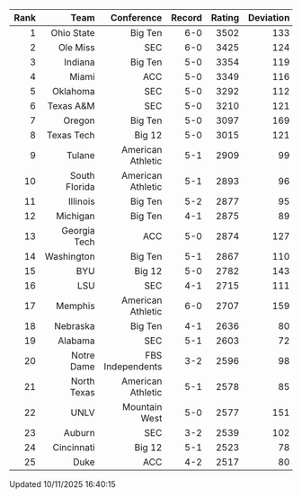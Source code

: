 | Rank  | Team                 | Conference           | Record   | Rating | Deviation |
| ---:  | ---:                 | ---:                 | ---:     | ---:   | ---:      |
| 1     | Ohio State           | Big Ten              | 6-0      | 3502   | 133       |
| 2     | Ole Miss             | SEC                  | 6-0      | 3425   | 124       |
| 3     | Indiana              | Big Ten              | 5-0      | 3354   | 119       |
| 4     | Miami                | ACC                  | 5-0      | 3349   | 116       |
| 5     | Oklahoma             | SEC                  | 5-0      | 3292   | 112       |
| 6     | Texas A&M            | SEC                  | 5-0      | 3210   | 121       |
| 7     | Oregon               | Big Ten              | 5-0      | 3097   | 169       |
| 8     | Texas Tech           | Big 12               | 5-0      | 3015   | 121       |
| 9     | Tulane               | American Athletic    | 5-1      | 2909   | 99        |
| 10    | South Florida        | American Athletic    | 5-1      | 2893   | 96        |
| 11    | Illinois             | Big Ten              | 5-2      | 2877   | 95        |
| 12    | Michigan             | Big Ten              | 4-1      | 2875   | 89        |
| 13    | Georgia Tech         | ACC                  | 5-0      | 2874   | 127       |
| 14    | Washington           | Big Ten              | 5-1      | 2867   | 110       |
| 15    | BYU                  | Big 12               | 5-0      | 2782   | 143       |
| 16    | LSU                  | SEC                  | 4-1      | 2715   | 111       |
| 17    | Memphis              | American Athletic    | 6-0      | 2707   | 159       |
| 18    | Nebraska             | Big Ten              | 4-1      | 2636   | 80        |
| 19    | Alabama              | SEC                  | 5-1      | 2603   | 72        |
| 20    | Notre Dame           | FBS Independents     | 3-2      | 2596   | 98        |
| 21    | North Texas          | American Athletic    | 5-1      | 2578   | 85        |
| 22    | UNLV                 | Mountain West        | 5-0      | 2577   | 151       |
| 23    | Auburn               | SEC                  | 3-2      | 2539   | 102       |
| 24    | Cincinnati           | Big 12               | 5-1      | 2523   | 78        |
| 25    | Duke                 | ACC                  | 4-2      | 2517   | 80        |

Updated 10/11/2025 16:40:15
